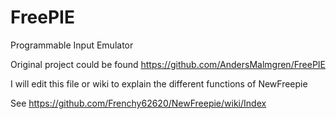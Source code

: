 FreePIE
=======

Programmable Input Emulator
 
Original project could be found https://github.com/AndersMalmgren/FreePIE

I will edit this file or wiki to explain the different functions of NewFreepie

See https://github.com/Frenchy62620/NewFreepie/wiki/Index
